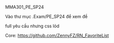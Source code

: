 MMA301_PE_SP24

Vào thư mục .Exam/PE_SP24 để xem đề 

full yêu cầu nhưng css lỏd

Core: https://github.com/ZennyFZ/RN_FavoriteList
